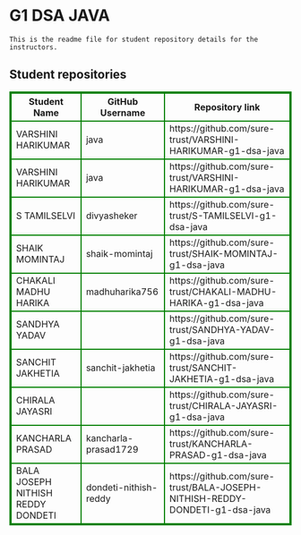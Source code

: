 # G1 DSA JAVA
    This is the readme file for student repository details for the instructors.
## Student repositories 
<table style="border : 2px solid green; width:100%;">
<tr >
<th style="border : 2px solid green;">Student Name</th>
<th style="border : 2px solid green;">GitHub Username</th>
<th style="border : 2px solid green;">Repository link</th>
</tr>
<tr style="border : 2px solid green;">
<td style="border : 2px solid green;">VARSHINI HARIKUMAR</td> 

<td style="border : 2px solid green;">java</td> 

<td style="border : 2px solid green;">https://github.com/sure-trust/VARSHINI-HARIKUMAR-g1-dsa-java</td> 
</tr>

<tr style="border : 2px solid green;">
<td style="border : 2px solid green;">VARSHINI HARIKUMAR</td> 

<td style="border : 2px solid green;">java</td> 

<td style="border : 2px solid green;">https://github.com/sure-trust/VARSHINI-HARIKUMAR-g1-dsa-java</td> 
</tr>

<tr style="border : 2px solid green;">
<td style="border : 2px solid green;">S TAMILSELVI</td> 

<td style="border : 2px solid green;">divyasheker</td> 

<td style="border : 2px solid green;">https://github.com/sure-trust/S-TAMILSELVI-g1-dsa-java</td> 
</tr>

<tr style="border : 2px solid green;">
<td style="border : 2px solid green;">SHAIK MOMINTAJ</td> 

<td style="border : 2px solid green;">shaik-momintaj</td> 

<td style="border : 2px solid green;">https://github.com/sure-trust/SHAIK-MOMINTAJ-g1-dsa-java</td> 
</tr>

<tr style="border : 2px solid green;">
<td style="border : 2px solid green;">CHAKALI MADHU HARIKA</td> 

<td style="border : 2px solid green;">madhuharika756</td> 

<td style="border : 2px solid green;">https://github.com/sure-trust/CHAKALI-MADHU-HARIKA-g1-dsa-java</td> 
</tr>

<tr style="border : 2px solid green;">
<td style="border : 2px solid green;">SANDHYA YADAV</td> 

<td style="border : 2px solid green;"></td> 

<td style="border : 2px solid green;">https://github.com/sure-trust/SANDHYA-YADAV-g1-dsa-java</td> 
</tr>

<tr style="border : 2px solid green;">
<td style="border : 2px solid green;">SANCHIT JAKHETIA</td> 

<td style="border : 2px solid green;">sanchit-jakhetia</td> 

<td style="border : 2px solid green;">https://github.com/sure-trust/SANCHIT-JAKHETIA-g1-dsa-java</td> 
</tr>

<tr style="border : 2px solid green;">
<td style="border : 2px solid green;">CHIRALA JAYASRI</td> 

<td style="border : 2px solid green;"></td> 

<td style="border : 2px solid green;">https://github.com/sure-trust/CHIRALA-JAYASRI-g1-dsa-java</td> 
</tr>

<tr style="border : 2px solid green;">
<td style="border : 2px solid green;">KANCHARLA PRASAD</td> 

<td style="border : 2px solid green;">kancharla-prasad1729</td> 

<td style="border : 2px solid green;">https://github.com/sure-trust/KANCHARLA-PRASAD-g1-dsa-java</td> 
</tr>

<tr style="border : 2px solid green;">
<td style="border : 2px solid green;">BALA JOSEPH NITHISH REDDY DONDETI</td> 

<td style="border : 2px solid green;">dondeti-nithish-reddy</td> 

<td style="border : 2px solid green;">https://github.com/sure-trust/BALA-JOSEPH-NITHISH-REDDY-DONDETI-g1-dsa-java</td> 
</tr>
